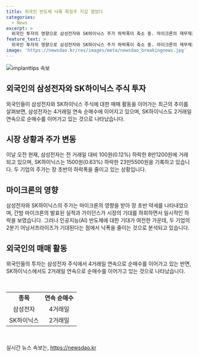 ```yaml
---
title: 외국인 반도체 낙폭 특징주 지갑 열었다
categories:
  - News
excerpt: >
  외국인 투자의 영향으로 삼성전자와 SK하이닉스 주가 하락폭이 축소 중. 마이크론의 재무제표 발표에 따라 시장 기대치를 못 미치는 가이던스로 인해 급락. 그러나 인공지능 반도체에 대한 기대와 2분기 어닝서프라이즈 기대감으로 외국인 매수세가 지속되며 주가가 안정화되고 있음. (150자)
feature_text: >
  외국인 투자의 영향으로 삼성전자와 SK하이닉스 주가 하락폭이 축소 중. 마이크론의 재무제표 발표에 따라 시장 기대치를 못 미치는 가이던스로 인해 급락. 그러나 인공지능 반도체에 대한 기대와 2분기 어닝서프라이즈 기대감으로 외국인 매수세가 지속되며 주가가 안정화되고 있음. (150자)
image: 'https://newsdao.kr/res/images/meta/newsdao_breakingnews.jpg'
---
```


<p><img src="https://newsdao.kr/res/images/meta/newsdao_breakingnews.jpg" alt="implanttips 속보" /></p>

<h2 data-ke-size="size26">외국인의 삼성전자와 SK하이닉스 주식 투자</h2>

<p data-ke-size="size16">외국인들이 삼성전자와 SK하이닉스 주식에 대한 매매 활동을 이어가는 최근의 추이를 살펴보면, 삼성전자는 4거래일 연속 순매수에 이어지고 있으며, SK하이닉스도 2거래일 연속으로 순매수를 이어가고 있는 것으로 나타났습니다.</p>

<h2 data-ke-size="size26">시장 상황과 주가 변동</h2>

<p data-ke-size="size16">이날 오전 현재, 삼성전자는 전 거래일 대비 100원(0.12%) 하락한 8만1200원에 거래되고 있으며, SK하이닉스는 1500원(0.63%) 하락한 23만5500원을 기록하고 있습니다. 두 기업의 주가는 장 초반의 하락폭을 줄이고 있는 상황입니다.</p>

<h2 data-ke-size="size26">마이크론의 영향</h2>

<p data-ke-size="size16">삼성전자와 SK하이닉스의 주가는 마이크론의 영향을 받아 장 초반 약세를 나타내었으며, 간밤 마이크론의 발표된 실적과 가이던스가 시장의 기대를 하회하면서 일시적인 하락을 보였습니다. 그러나 인공지능(AI) 반도체에 대한 기대가 여전한 가운데, 두 기업의 2분기 어닝서프라이즈가 기대된다는 점에서 낙폭을 줄이는 것으로 분석되고 있습니다.</p>

<h2 data-ke-size="size26">외국인의 매매 활동</h2>

<p data-ke-size="size16">외국인들의 투자는 삼성전자 주식에서 4거래일 연속으로 순매수를 이어가고 있는 반면, SK하이닉스에서도 2거래일 연속으로 순매수를 이어가고 있는 것으로 나타났습니다.</p>

<p data-ke-size="size16">&nbsp;</p>

<table>
    <tbody>
        <tr>
            <td style="text-align: center; height: 17px;"><b>종목</b></td>
            <td style="text-align: center; height: 17px;"><b>연속 순매수</b></td>
        </tr>
        <tr>
            <td style="text-align: center; height: 17px;">삼성전자</td>
            <td style="text-align: center; height: 17px;">4거래일</td>
        </tr>
        <tr>
            <td style="text-align: center; height: 17px;">SK하이닉스</td>
            <td style="text-align: center; height: 17px;">2거래일</td>
        </tr>
    </tbody>
</table>

<p data-ke-size="size16">&nbsp;</p>
실시간 뉴스 속보는, <a href="https://newsdao.kr" rel="dofollow">https://newsdao.kr</a>


